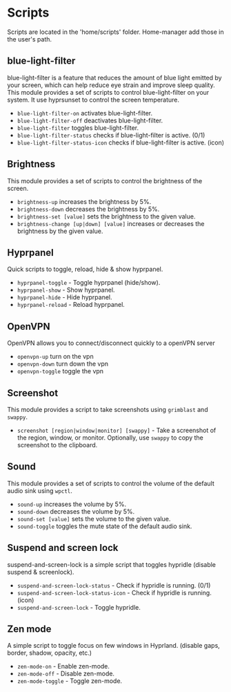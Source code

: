 [//]: # (This file is autogenerated)
# Scripts

Scripts are located in the 'home/scripts' folder. Home-manager add those in the user's path.

## blue-light-filter

blue-light-filter is a feature that reduces the amount of blue light emitted by your screen, which can help reduce eye strain and improve sleep quality. This module provides a set of scripts to control blue-light-filter on your system.
It use hyprsunset to control the screen temperature.

- `blue-light-filter-on` activates blue-light-filter.
- `blue-light-filter-off` deactivates blue-light-filter.
- `blue-light-filter` toggles blue-light-filter.
- `blue-light-filter-status` checks if blue-light-filter is active. (0/1)
- `blue-light-filter-status-icon` checks if blue-light-filter is active. (icon)

## Brightness

This module provides a set of scripts to control the brightness of the screen.

- `brightness-up` increases the brightness by 5%.
- `brightness-down` decreases the brightness by 5%.
- `brightness-set [value]` sets the brightness to the given value.
- `brightness-change [up|down] [value]` increases or decreases the brightness by the given value.



## Hyprpanel

Quick scripts to toggle, reload, hide & show hyprpanel.

- `hyprpanel-toggle` - Toggle hyprpanel (hide/show).
- `hyprpanel-show` - Show hyprpanel.
- `hyprpanel-hide` - Hide hyprpanel.
- `hyprpanel-reload` - Reload hyprpanel.



## OpenVPN

OpenVPN allows you to connect/disconnect quickly to a openVPN server

- `openvpn-up` turn on the vpn
- `openvpn-down` turn down the vpn
- `openvpn-toggle` toggle the vpn





## Screenshot

This module provides a script to take screenshots using `grimblast` and `swappy`.

- `screenshot [region|window|monitor] [swappy]` - Take a screenshot of the region, window, or monitor. Optionally, use `swappy` to copy the screenshot to the clipboard.

## Sound

This module provides a set of scripts to control the volume of the default audio sink using `wpctl`.

- `sound-up` increases the volume by 5%.
- `sound-down` decreases the volume by 5%.
- `sound-set [value]` sets the volume to the given value.
- `sound-toggle` toggles the mute state of the default audio sink.

## Suspend and screen lock

suspend-and-screen-lock is a simple script that toggles hypridle (disable suspend & screenlock).

- `suspend-and-screen-lock-status` - Check if hypridle is running. (0/1)
- `suspend-and-screen-lock-status-icon` - Check if hypridle is running. (icon)
- `suspend-and-screen-lock` - Toggle hypridle.



## Zen mode

A simple script to toggle focus on few windows in Hyprland.
(disable gaps, border, shadow, opacity, etc.)

- `zen-mode-on` - Enable zen-mode.
- `zen-mode-off` - Disable zen-mode.
- `zen-mode-toggle` - Toggle zen-mode.

